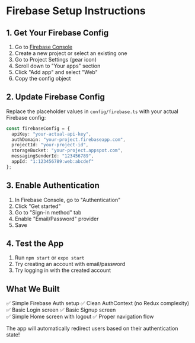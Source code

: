 # Firebase Setup Instructions

## 1. Get Your Firebase Config

1. Go to [Firebase Console](https://console.firebase.google.com/)
2. Create a new project or select an existing one
3. Go to Project Settings (gear icon)
4. Scroll down to "Your apps" section
5. Click "Add app" and select "Web"
6. Copy the config object

## 2. Update Firebase Config

Replace the placeholder values in `config/firebase.ts` with your actual Firebase config:

```typescript
const firebaseConfig = {
  apiKey: "your-actual-api-key",
  authDomain: "your-project.firebaseapp.com",
  projectId: "your-project-id",
  storageBucket: "your-project.appspot.com",
  messagingSenderId: "123456789",
  appId: "1:123456789:web:abcdef"
};
```

## 3. Enable Authentication

1. In Firebase Console, go to "Authentication"
2. Click "Get started"
3. Go to "Sign-in method" tab
4. Enable "Email/Password" provider
5. Save

## 4. Test the App

1. Run `npm start` or `expo start`
2. Try creating an account with email/password
3. Try logging in with the created account

## What We Built

✅ Simple Firebase Auth setup
✅ Clean AuthContext (no Redux complexity)
✅ Basic Login screen
✅ Basic Signup screen  
✅ Simple Home screen with logout
✅ Proper navigation flow

The app will automatically redirect users based on their authentication state! 